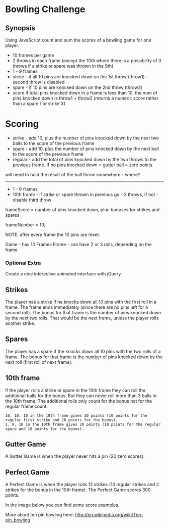 Bowling Challenge
=================

## Synopsis

Using JavaScript count and sum the scores of a bowling game for one player.

* 10 frames per game
* 2 throws in each frame (except the 10th where there is a possibility of 3 throws if a strike or spare was thrown in the 9th)
* 1 - 9 frames
* strike - if all 10 pins are knocked down on the 1st throw (throw1) - second throw is disabled
* spare - if 10 pins are knocked down on the 2nd throw (throw2)
* score if total pins knocked down in a frame is less than 10, the num of pins knocked down is throw1 + throw2 (returns a numeric score rather than a spare / or strike X)

# Scoring
* strike - add 10, plus the number of pins knocked down by the next two balls to the score of the previous frame
* spare - add 10, plus the number of pins knocked down by the next ball to the score of the previous frame
* regular - add the total of pins knocked down by the two throws to the previous frame. If no pins knocked down = gutter ball = zero points


will need to hold the result of the ball throw somewhere - where?


--------------------

* 1 - 9 frames
* 10th frame - if strike or spare thrown in previous go - 3 throws, if not - disable third throw


frameScore = number of pins knocked down, pluc bonuses for strikes and spares

frameNumber = 10;

NOTE: after every frame the 10 pins are reset.

Game - has 10 Frames
Frame - can have 2 or 3 rolls, depending on the frame



### Optional Extra

Create a nice interactive animated interface with jQuery.

## Strikes

The player has a strike if he knocks down all 10 pins with the first roll in a frame. The frame ends immediately (since there are no pins left for a second roll). The bonus for that frame is the number of pins knocked down by the next two rolls. That would be the next frame, unless the player rolls another strike.

## Spares

The player has a spare if the knocks down all 10 pins with the two rolls of a frame. The bonus for that frame is the number of pins knocked down by the next roll (first roll of next frame).

## 10th frame

If the player rolls a strike or spare in the 10th frame they can roll the additional balls for the bonus. But they can never roll more than 3 balls in the 10th frame. The additional rolls only count for the bonus not for the regular frame count.

    10, 10, 10 in the 10th frame gives 30 points (10 points for the regular first strike and 20 points for the bonus).
    1, 9, 10 in the 10th frame gives 20 points (10 points for the regular spare and 10 points for the bonus).

## Gutter Game

A Gutter Game is when the player never hits a pin (20 zero scores).

## Perfect Game

A Perfect Game is when the player rolls 12 strikes (10 regular strikes and 2 strikes for the bonus in the 10th frame). The Perfect Game scores 300 points.

In the image below you can find some score examples.

More about ten pin bowling here: http://en.wikipedia.org/wiki/Ten-pin_bowling
